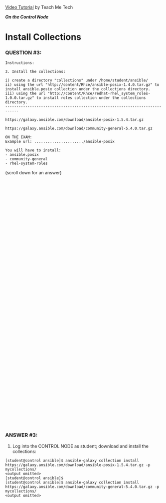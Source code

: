 <a href="https://www.youtube.com/watch?v=yn_feC84g4Y&list=PLYB6dfdhWDePZf4fd4YgGGtSX_vHKv5vz&index=4">Video Tutorial</a> by Teach Me Tech

***On the Control Node***

# Install Collections
### QUESTION #3:
```
Instructions:

3. Install the collections:

i) create a directory "collections" under /home/student/ansible/
ii) using the url "http://content/Rhce/ansible-posix-1.4.0.tar.gz" to install ansible.posix collection under the collections directory.
iii) using the url "http://content/Rhce/redhat-rhel_system_roles-1.0.0.tar.gz" to install roles collection under the collections directory.
----------------------------------------------------------------------------

https://galaxy.ansible.com/download/ansible-posix-1.5.4.tar.gz

https://galaxy.ansible.com/download/community-general-5.4.0.tar.gz

ON THE EXAM:
Example url: ....................../ansible-posix

You will have to install:
- ansible.posix
- community-general
- rhel-system-roles
```

(scroll down for an answer)
<br/><br/><br/><br/><br/><br/><br/><br/><br/><br/><br/><br/><br/><br/><br/><br/><br/><br/><br/><br/><br/><br/><br/><br/>
<br/><br/><br/><br/><br/><br/><br/><br/><br/><br/><br/><br/><br/><br/><br/><br/><br/><br/><br/><br/><br/><br/><br/><br/>

### ANSWER #3:

1) Log into the CONTROL NODE as student; download and install the collections:
```
[student@control ansible]$ ansible-galaxy collection install https://galaxy.ansible.com/download/ansible-posix-1.5.4.tar.gz -p mycollections/
<output omitted>
[student@control ansible]$
[student@control ansible]$ ansible-galaxy collection install https://galaxy.ansible.com/download/community-general-5.4.0.tar.gz -p mycollections/
<output omitted>
```
